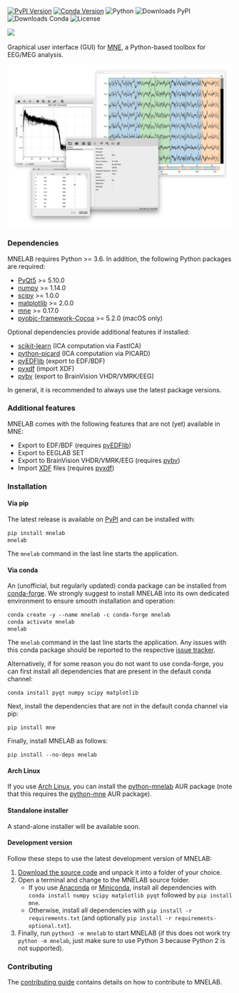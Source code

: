 [![PyPI Version](https://img.shields.io/pypi/v/mnelab)](https://pypi.org/project/mnelab/)
[![Conda Version](https://img.shields.io/conda/vn/conda-forge/mnelab)](https://anaconda.org/conda-forge/mnelab)
![Python](https://img.shields.io/badge/python-3.6+-green.svg)
![Downloads PyPI](https://img.shields.io/pypi/dm/mnelab?color=blue&label=downloads%20pypi)
![Downloads Conda](https://img.shields.io/conda/dn/conda-forge/mnelab?color=blue&label=downloads%20conda)
![License](https://img.shields.io/github/license/cbrnr/mnelab)

![](https://raw.githubusercontent.com/cbrnr/mnelab/master/mnelab/images/mnelab_logo.png)

Graphical user interface (GUI) for [MNE](https://github.com/mne-tools/mne-python), a Python-based toolbox for EEG/MEG analysis.

![](https://raw.githubusercontent.com/cbrnr/mnelab/master/mnelab.png)

### Dependencies
MNELAB requires Python >= 3.6. In addition, the following Python packages are required:
- [PyQt5](https://www.riverbankcomputing.com/software/pyqt/download5) >= 5.10.0
- [numpy](http://www.numpy.org/) >= 1.14.0
- [scipy](https://www.scipy.org/scipylib/index.html) >= 1.0.0
- [matplotlib](https://matplotlib.org/) >= 2.0.0
- [mne](https://github.com/mne-tools/mne-python) >= 0.17.0
- [pyobjc-framework-Cocoa](https://pyobjc.readthedocs.io/en/latest/) >= 5.2.0 (macOS only)

Optional dependencies provide additional features if installed:
- [scikit-learn]() (ICA computation via FastICA)
- [python-picard](https://pierreablin.github.io/picard/) (ICA computation via PICARD)
- [pyEDFlib](https://github.com/holgern/pyedflib) (export to EDF/BDF)
- [pyxdf](https://github.com/xdf-modules/xdf-Python) (import XDF)
- [pybv](https://github.com/bids-standard/pybv) (export to BrainVision VHDR/VMRK/EEG)

In general, it is recommended to always use the latest package versions.

### Additional features
MNELAB comes with the following features that are not (yet) available in MNE:
- Export to EDF/BDF (requires [pyEDFlib](https://github.com/holgern/pyedflib))
- Export to EEGLAB SET
- Export to BrainVision VHDR/VMRK/EEG (requires [pybv](https://github.com/bids-standard/pybv))
- Import [XDF](https://github.com/sccn/xdf/wiki/Specifications) files (requires [pyxdf](https://github.com/xdf-modules/xdf-Python))

### Installation
#### Via pip
The latest release is available on [PyPI](https://pypi.python.org/pypi) and can be installed with:
```
pip install mnelab
mnelab
```
The `mnelab` command in the last line starts the application.

#### Via conda
An (unofficial, but regularly updated) conda package can be installed from [conda-forge](https://conda-forge.org/).
We strongly suggest to install MNELAB into its own dedicated environment to ensure smooth installation and operation:
```
conda create -y --name mnelab -c conda-forge mnelab
conda activate mnelab
mnelab
```
The `mnelab` command in the last line starts the application. Any issues with this conda package should be reported to the respective [issue tracker](https://github.com/conda-forge/mnelab-feedstock/issues).

Alternatively, if for some reason you do not want to use conda-forge, you can first install all dependencies that are present in the default conda channel:
```
conda install pyqt numpy scipy matplotlib
```
Next, install the dependencies that are not in the default conda channel via pip:
```
pip install mne
```
Finally, install MNELAB as follows:
```
pip install --no-deps mnelab
```

#### Arch Linux
If you use [Arch Linux](https://www.archlinux.org/), you can install the [python-mnelab](https://aur.archlinux.org/packages/python-mnelab/) AUR package (note that this requires the [python-mne](https://aur.archlinux.org/packages/python-mne/) AUR package).

#### Standalone installer
A stand-alone installer will be available soon.

#### Development version
Follow these steps to use the latest development version of MNELAB:

1. [Download the source code](https://github.com/cbrnr/mnelab/archive/master.zip) and unpack it into a folder of your choice.
2. Open a terminal and change to the MNELAB source folder.
    - If you use [Anaconda](https://www.anaconda.com/distribution/) or [Miniconda](https://docs.conda.io/en/latest/miniconda.html), install all dependencies with `conda install numpy scipy matplotlib pyqt` followed by `pip install mne`.
    - Otherwise, install all dependencies with `pip install -r requirements.txt` (and optionally `pip install -r requirements-optional.txt`).
3. Finally, run `python3 -m mnelab` to start MNELAB (if this does not work try `python -m mnelab`, just make sure to use Python 3 because Python 2 is not supported).

### Contributing
The [contributing guide](https://github.com/cbrnr/mnelab/blob/master/CONTRIBUTING.md) contains details on how to contribute to MNELAB.
